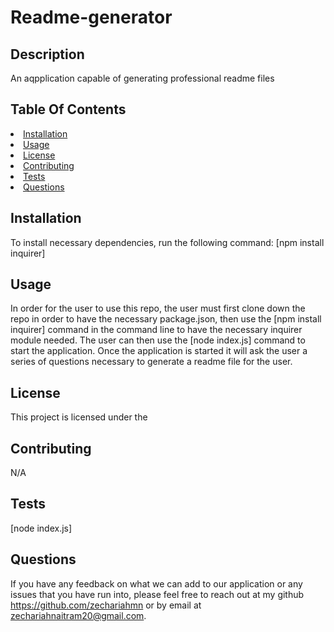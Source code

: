 
  
  # Readme-generator
  ## Description
  An aqpplication capable of generating professional readme files
## Table Of Contents
<li><a href="#installation">Installation</a></li>
<li><a href="#usage">Usage</a></li>
<li><a href="#license">License</a></li>
<li><a href="#contributing">Contributing</a></li>
<li><a href="#tests">Tests</a></li>
<li><a href="#questions">Questions</a></li>

## Installation
To install necessary dependencies, run the following command:
[npm install inquirer]
## Usage
In order for the user to use this repo, the user must first clone down the repo in order to have the necessary package.json, then use the [npm install inquirer] command in the command line to have the necessary inquirer module needed. The user can then use the [node index.js] command to start the application. Once the application is started it will ask the user a series of questions necessary to generate a readme file for the user.
## License
This project is licensed under the  
## Contributing
N/A
## Tests
[node index.js]
## Questions
If you have any feedback on what we can add to our application or any issues that you have run into, please feel free to reach out at my github https://github.com/zechariahmn or by email at zechariahnaitram20@gmail.com.
